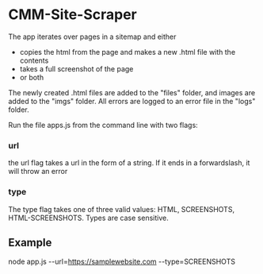 # CMM-Site-Scraper

The app iterates over pages in a sitemap and either
- copies the html from the page and makes a new .html file with the contents
- takes a full screenshot of the page
- or both

The newly created .html files are added to the "files" folder, and images are added to the "imgs" folder.
All errors are logged to an error file in the "logs" folder.

Run the file apps.js from the command line with two flags:

### url

the url flag takes a url in the form of a string. If it ends in a forwardslash, it will throw an error

### type

The type flag takes one of three valid values: HTML, SCREENSHOTS, HTML-SCREENSHOTS. Types are case sensitive.

## Example

node app.js --url=https://samplewebsite.com --type=SCREENSHOTS

